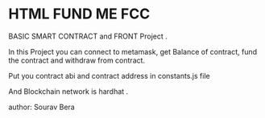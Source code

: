 # HTML FUND ME FCC

BASIC SMART CONTRACT and FRONT Project .

In this Project you can connect to metamask, get Balance of contract, fund the contract and withdraw from contract.

Put you contract abi and contract address in constants.js file

And Blockchain network is hardhat .

author: Sourav Bera
